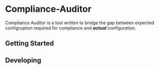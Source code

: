 # Compliance-Auditor

Compliance Auditor is a tool written to bridge the gap between expected configruation required for compliance and **_actual_** configuration.

## Getting Started

## Developing